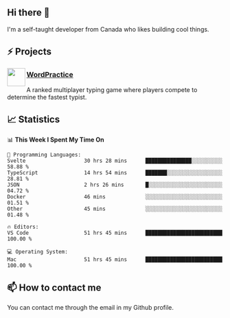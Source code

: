 <h2>Hi there 👋</h2>

<p>I'm a self-taught developer from Canada who likes building cool things.</p>

<h2>⚡ Projects</h2>

<img align="left" src="https://i.imgur.com/6RT8VFO.png" width="42" height="42" />
<h3><a target="_blank" href="https://wordpractice.io/">WordPractice</a></h3>
<p>A ranked multiplayer typing game where players compete to determine the fastest typist.</p>

<h2>📈 Statistics</h2>

<!--START_SECTION:waka-->
📊 **This Week I Spent My Time On** 

```text
💬 Programming Languages: 
Svelte                   30 hrs 28 mins      ███████████████░░░░░░░░░░   58.88 % 
TypeScript               14 hrs 54 mins      ███████░░░░░░░░░░░░░░░░░░   28.81 % 
JSON                     2 hrs 26 mins       █░░░░░░░░░░░░░░░░░░░░░░░░   04.72 % 
Docker                   46 mins             ░░░░░░░░░░░░░░░░░░░░░░░░░   01.51 % 
Other                    45 mins             ░░░░░░░░░░░░░░░░░░░░░░░░░   01.48 % 

🔥 Editors: 
VS Code                  51 hrs 45 mins      █████████████████████████   100.00 % 

💻 Operating System: 
Mac                      51 hrs 45 mins      █████████████████████████   100.00 % 
```


<!--END_SECTION:waka-->

<h2>📫 How to contact me</h2>

You can contact me through the email in my Github profile.

